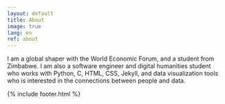 ```yaml
---
layout: default
title: About
image: true
lang: en
ref: about
---
```


I am a global shaper with the World Economic Forum, and a student from Zimbabwe. I am also a software engineer and digital humanities student who works with Python, C, HTML, CSS, Jekyll, and data visualization tools who is interested in the connections between people and data.

{% include footer.html %}
